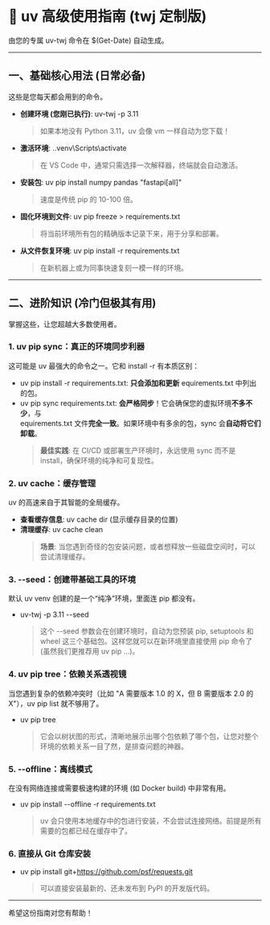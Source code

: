 ﻿# 🔮 uv 高级使用指南 (twj 定制版)

由您的专属 uv-twj 命令在 $(Get-Date) 自动生成。

---

## 一、基础核心用法 (日常必备)

这些是您每天都会用到的命令。

- **创建环境 (您刚已执行)**:
  uv-twj -p 3.11
  > 如果本地没有 Python 3.11，uv 会像 
vm 一样自动为您下载！

- **激活环境**:
  .\.venv\Scripts\activate
  > 在 VS Code 中，通常只需选择一次解释器，终端就会自动激活。

- **安装包**:
  uv pip install numpy pandas "fastapi[all]"
  > 速度是传统 pip 的 10-100 倍。

- **固化环境到文件**:
  uv pip freeze > requirements.txt
  > 将当前环境所有包的精确版本记录下来，用于分享和部署。

- **从文件恢复环境**:
  uv pip install -r requirements.txt
  > 在新机器上或为同事快速复刻一模一样的环境。

---

## 二、进阶知识 (冷门但极其有用)

掌握这些，让您超越大多数使用者。

### 1. uv pip sync：真正的环境同步利器

这可能是 uv 最强大的命令之一。它和 install -r 有本质区别：

- uv pip install -r requirements.txt: **只会添加和更新** equirements.txt 中列出的包。
- uv pip sync requirements.txt: **会严格同步**！它会确保您的虚拟环境**不多不少**，与  equirements.txt  文件**完全一致**。如果环境中有多余的包，sync 会**自动将它们卸载**。
  > **最佳实践**: 在 CI/CD 或部署生产环境时，永远使用 sync 而不是 install，确保环境的纯净和可复现性。

### 2. uv cache：缓存管理

uv 的高速来自于其智能的全局缓存。

- **查看缓存信息**: uv cache dir (显示缓存目录的位置)
- **清理缓存**: uv cache clean
  > **场景**: 当您遇到奇怪的包安装问题，或者想释放一些磁盘空间时，可以尝试清理缓存。

### 3. --seed：创建带基础工具的环境

默认 uv venv 创建的是一个“纯净”环境，里面连 pip 都没有。

- uv-twj -p 3.11 --seed
  > 这个 --seed 参数会在创建环境时，自动为您预装 pip, setuptools 和 wheel 这三个基础包。这样您就可以在新环境里直接使用 pip 命令了 (虽然我们更推荐用 uv pip ...)。

### 4. uv pip tree：依赖关系透视镜

当您遇到复杂的依赖冲突时（比如 "A 需要版本 1.0 的 X，但 B 需要版本 2.0 的 X"），uv pip list 就不够用了。

- uv pip tree
  > 它会以树状图的形式，清晰地展示出哪个包依赖了哪个包，让您对整个环境的依赖关系一目了然，是排查问题的神器。

### 5. --offline：离线模式

在没有网络连接或需要极速构建的环境 (如 Docker build) 中非常有用。

- uv pip install --offline -r requirements.txt
  > uv 会只使用本地缓存中的包进行安装，不会尝试连接网络。前提是所有需要的包都已经在缓存中了。

### 6. 直接从 Git 仓库安装

- uv pip install git+https://github.com/psf/requests.git
  > 可以直接安装最新的、还未发布到 PyPI 的开发版代码。

---

希望这份指南对您有帮助！
